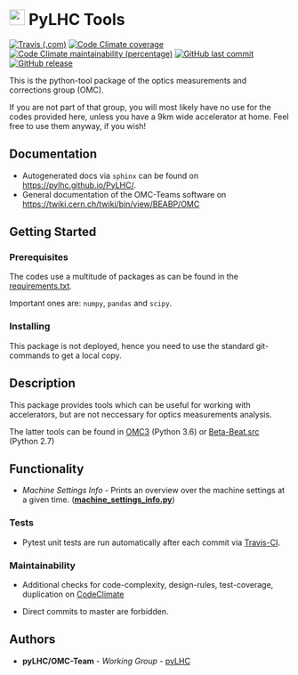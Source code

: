 # <img src="https://twiki.cern.ch/twiki/pub/BEABP/Logos/OMC_logo.png" height="28"> PyLHC Tools
[![Travis (.com)](https://img.shields.io/travis/com/pylhc/PyLHC.svg?style=popout)](https://travis-ci.com/pylhc/PyLHC/)
[![Code Climate coverage](https://img.shields.io/codeclimate/coverage/pylhc/PyLHC.svg?style=popout)](https://codeclimate.com/github/pylhc/PyLHC)
[![Code Climate maintainability (percentage)](https://img.shields.io/codeclimate/maintainability-percentage/pylhc/PyLHC.svg?style=popout)](https://codeclimate.com/github/pylhc/PyLHC)
[![GitHub last commit](https://img.shields.io/github/last-commit/pylhc/PyLHC.svg?style=popout)](https://github.com/pylhc/PyLHC/)
[![GitHub release](https://img.shields.io/github/release/pylhc/PyLHC.svg?style=popout)](https://github.com/pylhc/PyLHC/)

This is the python-tool package of the optics measurements and corrections group (OMC).

If you are not part of that group, you will most likely have no use for the codes provided here, 
unless you have a 9km wide accelerator at home.
Feel free to use them anyway, if you wish!

## Documentation

- Autogenerated docs via ``sphinx`` can be found on <https://pylhc.github.io/PyLHC/>.
- General documentation of the OMC-Teams software on <https://twiki.cern.ch/twiki/bin/view/BEABP/OMC>

## Getting Started

### Prerequisites

The codes use a multitude of packages as can be found in the [requirements.txt](requirements.txt).

Important ones are: ``numpy``, ``pandas`` and ``scipy``.

### Installing

This package is not deployed, hence you need to use the standard git-commands to get a local copy.

## Description

This package provides tools which can be useful for working with accelerators, but are not neccessary for
optics measurements analysis.

The latter tools can be found in [OMC3](https://github.com/pylhc/omc3) (Python 3.6) or [Beta-Beat.src](https://github.com/pylhc/Beta-Beat.src) (Python 2.7)

## Functionality

- *Machine Settings Info* - Prints an overview over the machine settings at a given time. ([**machine_settings_info.py**](https://github.com/pylhc/PyLHC/blob/master/pylhc/machine_settings_info.py)) 


### Tests

- Pytest unit tests are run automatically after each commit via 
[Travis-CI](https://travis-ci.com/pylhc/PyLHC). 

### Maintainability

- Additional checks for code-complexity, design-rules, test-coverage, duplication on 
[CodeClimate](https://codeclimate.com/github/pylhc/PyLHC)

- Direct commits to master are forbidden.

## Authors

* **pyLHC/OMC-Team** - *Working Group* - [pyLHC](https://github.com/orgs/pylhc/teams/omc-team)

<!--
## License
This project is licensed under the  License - see the [LICENSE.md](LICENSE.md) file for details
-->